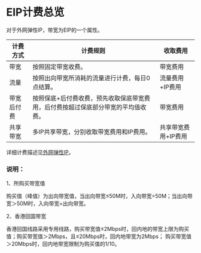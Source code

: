 # EIP计费总览

对于外网弹性IP，带宽为EIP的一个属性。


| 计费方式 | 计费规则 | 收取费用 |
| --- | --- | --- |
| 带宽 |	按照固定带宽收费。| 带宽费用 |
| 流量 |	按照出向带宽所消耗的流量进行计费，每日0点结算。 |  流量费用+IP费用  |
| 带宽后付费 |	按照保底+后付费收费，预先收取保底带宽费用，后付费按超过保底部分带宽的平均值收费。 | 带宽费用 |
| 共享带宽 |	多IP共享带宽，分别收取带宽费用和IP费用。 |  共享带宽费用+IP费用  |

详细计费描述见[外网弹性IP](https://docs.ucloud.cn/unet/eip/introduction)。

### 说明：
1、所购买带宽值

购买值（峰值）为出向带宽值，当出向带宽≤50M时，入向带宽=50M；当出向带宽＞50M时，入向带宽=出向带宽。

2、香港回国带宽

香港回国线路采用专用线路，购买带宽值≤2Mbps时，回内地的带宽上限为购买值；购买带宽值＞2Mbps，且≤20Mbps时，回内地带宽为2Mbps； 购买带宽值＞20Mbps时，回内地带宽限制为购买值的1/10。
